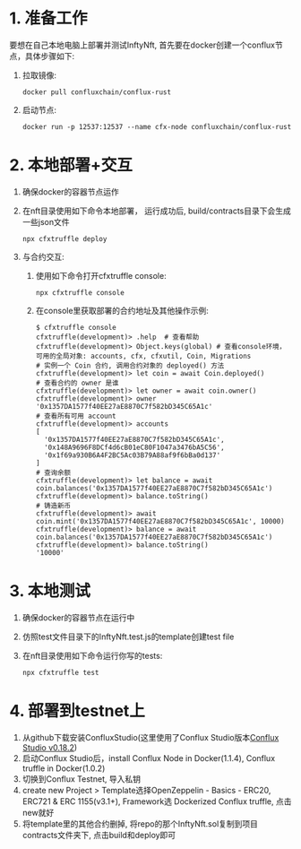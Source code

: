 # 1. 准备工作

要想在自己本地电脑上部署并测试InftyNft, 首先要在docker创建一个conflux节点，具体步骤如下:

1. 拉取镜像:

   ```shell
   docker pull confluxchain/conflux-rust
   ```

   

2. 启动节点:

   ```shell
   docker run -p 12537:12537 --name cfx-node confluxchain/conflux-rust
   ```

   



# 2. 本地部署+交互

1. 确保docker的容器节点运作

2. 在nft目录使用如下命令本地部署， 运行成功后, build/contracts目录下会生成一些json文件

   ```shell
   npx cfxtruffle deploy
   ```

3. 与合约交互:

   1. 使用如下命令打开cfxtruffle console:

      ```shell
      npx cfxtruffle console
      ```

   2. 在console里获取部署的合约地址及其他操作示例:

      ```shell
      $ cfxtruffle console
      cfxtruffle(development)> .help  # 查看帮助
      cfxtruffle(development)> Object.keys(global) # 查看console环境，可用的全局对象: accounts, cfx, cfxutil, Coin, Migrations
      # 实例一个 Coin 合约, 调用合约对象的 deployed() 方法
      cfxtruffle(development)> let coin = await Coin.deployed()
      # 查看合约的 owner 是谁
      cfxtruffle(development)> let owner = await coin.owner()
      cfxtruffle(development)> owner
      '0x1357DA1577f40EE27aE8870C7f582bD345C65A1c'
      # 查看所有可用 account
      cfxtruffle(development)> accounts
      [
        '0x1357DA1577f40EE27aE8870C7f582bD345C65A1c',
        '0x148A9696F8DCf4d6cB01eC80F1047a3476bA5C56',
        '0x1f69a930B6A4F2BC5Ac03B79A88af9f6bBa0d137'
      ]
      # 查询余额
      cfxtruffle(development)> let balance = await coin.balances('0x1357DA1577f40EE27aE8870C7f582bD345C65A1c')
      cfxtruffle(development)> balance.toString()
      # 铸造新币
      cfxtruffle(development)> await coin.mint('0x1357DA1577f40EE27aE8870C7f582bD345C65A1c', 10000)
      cfxtruffle(development)> balance = await coin.balances('0x1357DA1577f40EE27aE8870C7f582bD345C65A1c')
      cfxtruffle(development)> balance.toString()
      '10000'
      ```

# 3. 本地测试

1. 确保docker的容器节点在运行中

2. 仿照test文件目录下的InftyNft.test.js的template创建test file

3. 在nft目录使用如下命令运行你写的tests:

   ```shell
   npx cfxtruffle test
   ```




# 4. 部署到testnet上

1. 从github下载安装ConfluxStudio(这里使用了Conflux Studio版本[Conflux Studio v0.18.2](https://github.com/ObsidianLabs/ConfluxStudio/releases/tag/0.18.2))
2. 启动Conflux Studio后，install Conflux Node in Docker(1.1.4), Conflux truffle in Docker(1.0.2)
3. 切换到Conflux Testnet, 导入私钥
4. create new Project > Template选择OpenZeppelin - Basics - ERC20, ERC721 & ERC 1155(v3.1+), Framework选 Dockerized Conflux truffle, 点击new就好
5. 将template里的其他合约删掉, 将repo的那个InftyNft.sol复制到项目contracts文件夹下, 点击build和deploy即可